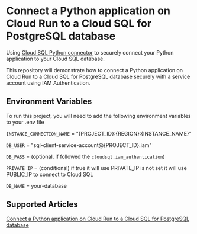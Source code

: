 
# Connect a Python application on Cloud Run to a Cloud SQL for PostgreSQL database

Using [Cloud SQL Python connector](https://github.com/GoogleCloudPlatform/cloud-sql-python-connector/tree/main) to securely connect your Python application to your Cloud SQL database. 

This repository will demonstrate how to connect a Python application on Cloud Run to a Cloud SQL for PostgreSQL database securely with a service account using IAM Authentication.


## Environment Variables

To run this project, you will need to add the following environment variables to your .env file

`INSTANCE_CONNECTION_NAME` = "{PROJECT_ID}:{REGION}:{INSTANCE_NAME}"

`DB_USER` = "sql-client-service-account@{PROJECT_ID}.iam"

`DB_PASS` = (optional, if followed the `cloudsql.iam_authentication`)

`PRIVATE_IP` = (conditional) if true it will use PRIVATE_IP is not set it will use PUBLIC_IP to connect to Cloud SQL

`DB_NAME` = your-database


## Supported Articles

[Connect a Python application on Cloud Run to a Cloud SQL for PostgreSQL database](https://medium.com/@kellenjohn175/how-to-guides-gcp-cloudsql-iam-%E8%BA%AB%E4%BB%BD%E9%A9%97%E8%AD%89%E6%95%B4%E5%90%88%E4%B8%A6%E4%BD%BF%E7%94%A8-cloud-sql-connector-%E8%A8%AA%E5%95%8F%E8%B3%87%E6%96%99%E5%BA%AB-python-24b502e9bfd4)

